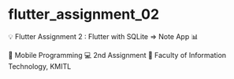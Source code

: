 # flutter_assignment_02

💡 Flutter Assignment 2 : Flutter with SQLite => Note App 📊

📃 Mobile Programming 💻 2nd Assignment 🏢 Faculty of Information Technology, KMITL
